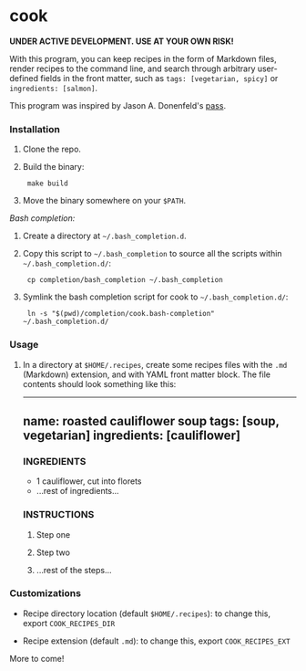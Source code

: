 # cook

**UNDER ACTIVE DEVELOPMENT. USE AT YOUR OWN RISK!**

With this program, you can keep recipes in the form of Markdown files, render
recipes to the command line, and search through arbitrary user-defined fields
in the front matter, such as `tags: [vegetarian, spicy]` or
`ingredients: [salmon]`.

This program was inspired by Jason A. Donenfeld's
[pass](https://www.passwordstore.org/).

### Installation

1. Clone the repo.

1. Build the binary:

        make build

1. Move the binary somewhere on your `$PATH`.

*Bash completion:*

1. Create a directory at `~/.bash_completion.d`.

1. Copy this script to `~/.bash_completion` to source all the scripts
within `~/.bash_completion.d/`:

        cp completion/bash_completion ~/.bash_completion

1. Symlink the bash completion script for cook to `~/.bash_completion.d/`:

        ln -s "$(pwd)/completion/cook.bash-completion" ~/.bash_completion.d/

### Usage

1. In a directory at `$HOME/.recipes`, create some recipes files with the
`.md` (Markdown) extension, and with YAML front matter block. The file contents
should look something like this:

    ---
    name: roasted cauliflower soup
    tags: [soup, vegetarian]
    ingredients: [cauliflower]
    ---

    ### INGREDIENTS

    * 1 cauliflower, cut into florets
    * ...rest of ingredients...

    ### INSTRUCTIONS

    1. Step one

    1. Step two

    1. ...rest of the steps...

### Customizations

* Recipe directory location (default `$HOME/.recipes`): to change this, export
`COOK_RECIPES_DIR`

* Recipe extension (default `.md`): to change this, export `COOK_RECIPES_EXT`

More to come!
